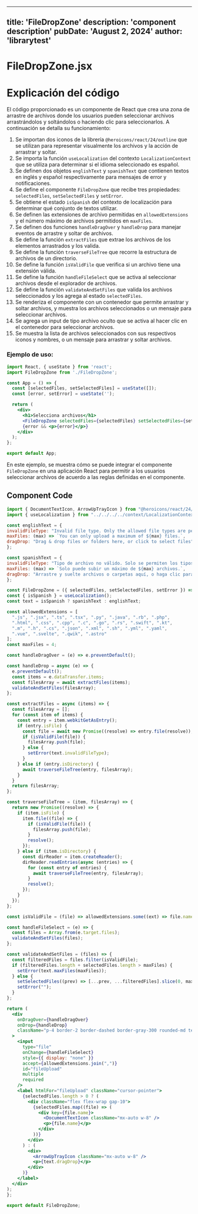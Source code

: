 ---
  title: 'FileDropZone'
  description: 'component description'
  pubDate: 'August 2, 2024'
  author: 'librarytest'
  ---
  
  
  
  # FileDropZone.jsx
  # Explicación del código

El código proporcionado es un componente de React que crea una zona de arrastre de archivos donde los usuarios pueden seleccionar archivos arrastrándolos y soltándolos o haciendo clic para seleccionarlos. A continuación se detalla su funcionamiento:

1. Se importan dos iconos de la librería `@heroicons/react/24/outline` que se utilizan para representar visualmente los archivos y la acción de arrastrar y soltar.
2. Se importa la función `useLocalization` del contexto `LocalizationContext` que se utiliza para determinar si el idioma seleccionado es español.
3. Se definen dos objetos `englishText` y `spanishText` que contienen textos en inglés y español respectivamente para mensajes de error y notificaciones.
4. Se define el componente `FileDropZone` que recibe tres propiedades: `selectedFiles`, `setSelectedFiles` y `setError`.
5. Se obtiene el estado `isSpanish` del contexto de localización para determinar qué conjunto de textos utilizar.
6. Se definen las extensiones de archivo permitidas en `allowedExtensions` y el número máximo de archivos permitidos en `maxFiles`.
7. Se definen dos funciones `handleDragOver` y `handleDrop` para manejar eventos de arrastre y soltar de archivos.
8. Se define la función `extractFiles` que extrae los archivos de los elementos arrastrados y los valida.
9. Se define la función `traverseFileTree` que recorre la estructura de archivos de un directorio.
10. Se define la función `isValidFile` que verifica si un archivo tiene una extensión válida.
11. Se define la función `handleFileSelect` que se activa al seleccionar archivos desde el explorador de archivos.
12. Se define la función `validateAndSetFiles` que valida los archivos seleccionados y los agrega al estado `selectedFiles`.
13. Se renderiza el componente con un contenedor que permite arrastrar y soltar archivos, y muestra los archivos seleccionados o un mensaje para seleccionar archivos.
14. Se agrega un input de tipo archivo oculto que se activa al hacer clic en el contenedor para seleccionar archivos.
15. Se muestra la lista de archivos seleccionados con sus respectivos iconos y nombres, o un mensaje para arrastrar y soltar archivos.

### Ejemplo de uso:

```jsx
import React, { useState } from 'react';
import FileDropZone from './FileDropZone';

const App = () => {
  const [selectedFiles, setSelectedFiles] = useState([]);
  const [error, setError] = useState('');

  return (
    <div>
      <h1>Selecciona archivos</h1>
      <FileDropZone selectedFiles={selectedFiles} setSelectedFiles={setSelectedFiles} setError={setError} />
      {error && <p>{error}</p>}
    </div>
  );
};

export default App;
```

En este ejemplo, se muestra cómo se puede integrar el componente `FileDropZone` en una aplicación React para permitir a los usuarios seleccionar archivos de acuerdo a las reglas definidas en el componente.
  
  ## Component Code
  ```jsx
  import { DocumentTextIcon, ArrowUpTrayIcon } from "@heroicons/react/24/outline";
import { useLocalization } from "../../../../context/LocalizationContext";

const englishText = {
  invalidFileType: "Invalid file type. Only the allowed file types are permitted.",
  maxFiles: (max) => `You can only upload a maximum of ${max} files.`,
  dragDrop: "Drag & drop files or folders here, or click to select files",
};

const spanishText = {
  invalidFileType: "Tipo de archivo no válido. Solo se permiten los tipos de archivos permitidos.",
  maxFiles: (max) => `Solo puede subir un máximo de ${max} archivos.`,
  dragDrop: "Arrastre y suelte archivos o carpetas aquí, o haga clic para seleccionar archivos",
};

const FileDropZone = ({ selectedFiles, setSelectedFiles, setError }) => {
  const { isSpanish } = useLocalization();
  const text = isSpanish ? spanishText : englishText;

  const allowedExtensions = [
    ".js", ".jsx", ".ts", ".tsx", ".py", ".java", ".rb", ".php",
    ".html", ".css", ".cpp", ".c", ".go", ".rs", ".swift", ".kt", 
    ".m", ".h", ".cs", ".json", ".xml", ".sh", ".yml", ".yaml", 
    ".vue", ".svelte", ".qwik", ".astro"
  ];
  const maxFiles = 4;

  const handleDragOver = (e) => e.preventDefault();

  const handleDrop = async (e) => {
    e.preventDefault();
    const items = e.dataTransfer.items;
    const filesArray = await extractFiles(items);
    validateAndSetFiles(filesArray);
  };

  const extractFiles = async (items) => {
    const filesArray = [];
    for (const item of items) {
      const entry = item.webkitGetAsEntry();
      if (entry.isFile) {
        const file = await new Promise((resolve) => entry.file(resolve));
        if (isValidFile(file)) {
          filesArray.push(file);
        } else {
          setError(text.invalidFileType);
        }
      } else if (entry.isDirectory) {
        await traverseFileTree(entry, filesArray);
      }
    }
    return filesArray;
  };

  const traverseFileTree = (item, filesArray) => {
    return new Promise((resolve) => {
      if (item.isFile) {
        item.file((file) => {
          if (isValidFile(file)) {
            filesArray.push(file);
          }
          resolve();
        });
      } else if (item.isDirectory) {
        const dirReader = item.createReader();
        dirReader.readEntries(async (entries) => {
          for (const entry of entries) {
            await traverseFileTree(entry, filesArray);
          }
          resolve();
        });
      }
    });
  };

  const isValidFile = (file) => allowedExtensions.some((ext) => file.name.endsWith(ext));

  const handleFileSelect = (e) => {
    const files = Array.from(e.target.files);
    validateAndSetFiles(files);
  };

  const validateAndSetFiles = (files) => {
    const filteredFiles = files.filter(isValidFile);
    if (filteredFiles.length + selectedFiles.length > maxFiles) {
      setError(text.maxFiles(maxFiles));
    } else {
      setSelectedFiles((prev) => [...prev, ...filteredFiles].slice(0, maxFiles));
      setError("");
    }
  };

  return (
    <div
      onDragOver={handleDragOver}
      onDrop={handleDrop}
      className="p-4 border-2 border-dashed border-gray-300 rounded-md text-center cursor-pointer mb-4 h-[400px] w-[400px] flex overflow-y-scroll items-center justify-center"
    >
      <input
        type="file"
        onChange={handleFileSelect}
        style={{ display: "none" }}
        accept={allowedExtensions.join(",")}
        id="fileUpload"
        multiple
        required
      />
      <label htmlFor="fileUpload" className="cursor-pointer">
        {selectedFiles.length > 0 ? (
          <div className="flex flex-wrap gap-10">
            {selectedFiles.map((file) => (
              <div key={file.name}>
                <DocumentTextIcon className="mx-auto w-8" />
                <p>{file.name}</p>
              </div>
            ))}
          </div>
        ) : (
          <div>
            <ArrowUpTrayIcon className="mx-auto w-8" />
            <p>{text.dragDrop}</p>
          </div>
        )}
      </label>
    </div>
  );
};

export default FileDropZone;
  ```
  
